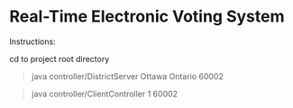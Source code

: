 # Real-Time Electronic Voting System

Instructions:

cd to project root directory

> java controller/DistrictServer Ottawa Ontario 60002

> java controller/ClientController 1 60002
